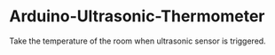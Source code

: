 # Arduino-Ultrasonic-Thermometer
Take the temperature of the room when ultrasonic sensor is triggered.
